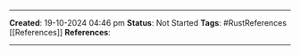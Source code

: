 _____
**Created**: 19-10-2024 04:46 pm
**Status**: Not Started
**Tags**: #RustReferences [[References]]
**References**: 
______
